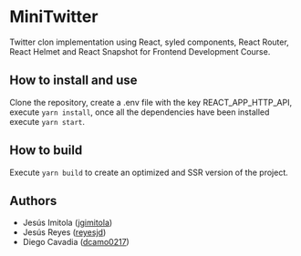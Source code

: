 # MiniTwitter

Twitter clon implementation using React, syled components, React Router, React Helmet and React Snapshot for Frontend Development Course.

## How to install and use

Clone the repository, create a .env file with the key REACT_APP_HTTP_API, execute <code>yarn install</code>, once all the dependencies have
been installed execute <code>yarn start</code>.

## How to build

Execute <code>yarn build</code> to create an optimized and SSR version of the project.

## Authors

<ul>
    <li>Jesús Imitola (<a href="https://github.com/jgimitola" target="_blank">jgimitola</a>)</li>
    <li>Jesús Reyes (<a href="https://github.com/reyesjd" target="_blank">reyesjd</a>)</li>
    <li>Diego Cavadia (<a href="https://github.com/dcamo0217" target="_blank">dcamo0217</a>)</li>
</ul>
